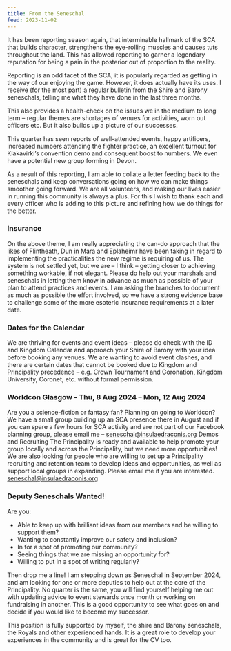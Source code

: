 ```yaml
---
title: From the Seneschal
feed: 2023-11-02
---
```


It has been reporting season again, that interminable hallmark of the SCA that builds character,
strengthens the eye-rolling muscles and causes tuts throughout the land. This has allowed reporting to
garner a legendary reputation for being a pain in the posterior out of proportion to the reality.

Reporting is an odd facet of the SCA, it is popularly regarded as getting in the way of our enjoying the
game. However, it does actually have its uses. I receive (for the most part) a regular bulletin from the
Shire and Barony seneschals, telling me what they have done in the last three months.

This also provides a health-check on the issues we in the medium to long term – regular themes are
shortages of venues for activities, worn out officers etc. But it also builds up a picture of our successes.

This quarter has seen reports of well-attended events, happy artificers, increased numbers attending the
fighter practice, an excellent turnout for Klakavirki’s convention demo and consequent boost to
numbers. We even have a potential new group forming in Devon.

As a result of this reporting, I am able to collate a letter feeding back to the seneschals and keep
conversations going on how we can make things smoother going forward. We are all volunteers, and
making our lives easier in running this community is always a plus. For this I wish to thank each and
every officer who is adding to this picture and refining how we do things for the better.

### Insurance

On the above theme, I am really appreciating the can-do approach that the likes of Flintheath, Dun in
Mara and Eplaheimr have been taking in regard to implementing the practicalities the new regime is
requiring of us. The system is not settled yet, but we are – I think – getting closer to achieving something
workable, if not elegant. Please do help out your marshals and seneschals in letting them know in
advance as much as possible of your plan to attend practices and events. I am asking the branches to
document as much as possible the effort involved, so we have a strong evidence base to challenge some
of the more esoteric insurance requirements at a later date.

### Dates for the Calendar

We are thriving for events and event ideas – please do check with the ID and Kingdom Calendar and
approach your Shire of Barony with your idea before booking any venues. We are wanting to avoid
event clashes, and there are certain dates that cannot be booked due to Kingdom and Principality
precedence – e.g. Crown Tournament and Coronation, Kingdom University, Coronet, etc. without formal
permission.

### Worldcon Glasgow - Thu, 8 Aug 2024 – Mon, 12 Aug 2024

Are you a science-fiction or fantasy fan? Planning on going to Worldcon? We have a small group building
up an SCA presence there in August and if you can spare a few hours for SCA activity and are not part of
our Facebook planning group, please email me – [seneschal@insulaedraconis.org](seneschal@insulaedraconis.org)
Demos and Recruiting
The Principality is ready and available to help promote your group locally and across the Principality, but
we need more opportunities! We are also looking for people who are willing to set up a Principality
recruiting and retention team to develop ideas and opportunities, as well as support local groups in
expanding. Please email me if you are interested. [seneschal@insulaedraconis.org](seneschal@insulaedraconis.org)

### Deputy Seneschals Wanted!

Are you:

- Able to keep up with brilliant ideas from our members and be willing to support them?
- Wanting to constantly improve our safety and inclusion?
- In for a spot of promoting our community?
- Seeing things that we are missing an opportunity for?
- Willing to put in a spot of writing regularly?

Then drop me a line! I am stepping down as Seneschal in September 2024, and am looking for one or
more deputies to help out at the core of the Principality. No quarter is the same, you will find yourself
helping me out with updating advice to event stewards once month or working on fundraising in
another. This is a good opportunity to see what goes on and decide if you would like to become my
successor.

This position is fully supported by myself, the shire and Barony seneschals, the Royals and other
experienced hands. It is a great role to develop your experiences in the community and is great for the
CV too.
